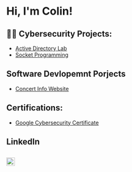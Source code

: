 <h1>Hi, I'm Colin!</h1>

<h2>👨‍💻 Cybersecurity Projects:</h2>

- [Active Directory Lab](https://github.com/ColChoqCWC/Active_Directory_Lab)
- [Socket Programming](https://github.com/ColChoqCWC/Socket_Programming)

<h2>Software Devlopemnt Porjects</h2>

- [Concert Info Website](https://github.com/ColChoqCWC/Concert_Website)

<h2>Certifications:</h2>

- [Google Cybersecurity Certificate](https://www.coursera.org/account/accomplishments/professional-cert/6MTNJZG48PLH)

<h2>LinkedIn<h2>

[<img align="left" alt="JoshMadakor | LinkedIn" width="22px" src="https://cdn.jsdelivr.net/npm/simple-icons@v3/icons/linkedin.svg" />][linkedin]

[linkedin]: https://www.linkedin.com/in/colin-choquette

<!--
**joshmadakor1/joshmadakor1** is a ✨ _special_ ✨ repository because its `README.md` (this file) appears on your GitHub profile.

Here are some ideas to get you started:

- 🔭 I’m currently working on ...
- 🌱 I’m currently learning ...
- 👯 I’m looking to collaborate on ...
- 🤔 I’m looking for help with ...
- 💬 Ask me about ...
- 📫 How to reach me: ...
- 😄 Pronouns: ...
- ⚡ Fun fact: ...
-->
